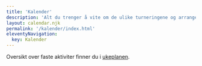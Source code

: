 ```yaml
---
title: 'Kalender'
description: 'Alt du trenger å vite om de ulike turneringene og arrangementene  i Oslo sandvolleyballklubb.'
layout: calendar.njk
permalink: '/kalender/index.html'
eleventyNavigation:
  key: Kalender
---
```


Oversikt over faste aktiviter finner du i [ukeplanen](/ukeplan/).
